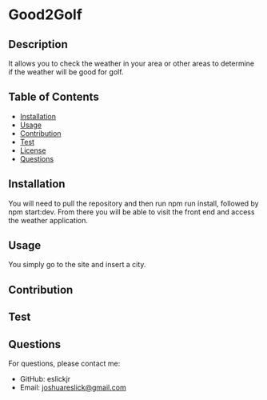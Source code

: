 # Good2Golf
  
  ## Description
  It allows you to check the weather in your area or other areas to determine if the weather will be good for golf.
  ## Table of Contents
  - [Installation](#installation)
  - [Usage](#usage)
  - [Contribution](#contribution)
  - [Test](#test)
  - [License](#license)
  - [Questions](#questions)
  ## Installation
  You will need to pull the repository and then run npm run install, followed by npm start:dev. From there you will be able to visit the front end and access the weather application.
  ## Usage
  You simply go to the site and insert a city.
  ## Contribution
  
  ## Test
  
  
  
  ## Questions
  For questions, please contact me:
  - GitHub: eslickjr
  - Email: joshuareslick@gmail.com
  